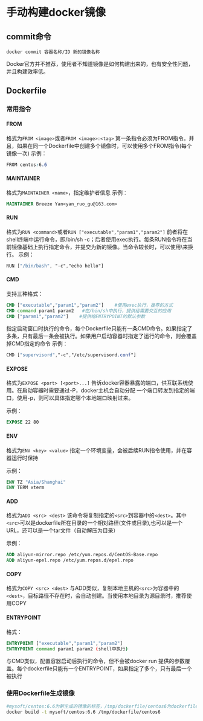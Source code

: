 # 手动构建docker镜像

## commit命令

```shell
docker commit 容器名称/ID 新的镜像名称
```

Docker官方并不推荐，使用者不知道镜像是如何构建出来的，也有安全性问题，并且构建效率低。

## Dockerfile

### 常用指令

#### FROM

格式为`FROM <image>`或者`FROM <image>:<tag>`
第一条指令必须为FROM指令。并且，如果在同一个Dockerfile中创建多个镜像时，可以使用多个FROM指令(每个镜像一次)
示例：

```css
FROM centos:6.6
```

#### MAINTAINER

格式为`MAINTAINER <name>`，指定维护者信息
示例：

```dockerfile
MAINTAINER Breeze Yan<yan_ruo_gu@163.com>
```

#### RUN

格式为`RUN <command>`或者`RUN ["executable","param1","param2"]`
前者将在shell终端中运行命令，即/bin/sh -c；后者使用exec执行。每条RUN指令将在当前镜像基础上执行指定命令，并提交为新的镜像。当命令较长时，可以使用\来换行。
示例：

```css
RUN ["/bin/bash", "-c","echo hello"]
```

#### CMD

支持三种格式：

```dockerfile
CMD ["executable","param1","param2"]    #使用exec执行，推荐的方式
CMD command param1 param2   #在/bin/sh中执行，提供给需要交互的应用
CMD ["param1","param2"]    #提供给ENTRYPOINT的默认参数
```

指定启动窗口时执行的命令，每个Dockerfile只能有一条CMD命令。如果指定了多条，只有最后一条会被执行。如果用户启动容器时指定了运行的命令，则会覆盖掉CMD指定的命令
示例：

```css
CMD ["supervisord","-c","/etc/supervisord.conf"]
```

#### EXPOSE

格式为`EXPOSE <port> [<port>...]`
告诉docker容器暴露的端口，供互联系统使用。在启动容器时需要通过-P，docker主机会自动分配 一个端口转发到指定的端口，使用-p，则可以具体指定哪个本地端口映射过来。

示例：

```dockerfile
EXPOSE 22 80
```

#### ENV

格式为`ENV <key> <value>`
指定一个环境变量，会被后续RUN指令使用，并在容器运行时保持

示例：

```dockerfile
ENV TZ "Asia/Shanghai"
ENV TERM xterm
```

#### ADD

格式为`ADD <src> <dest>`
该命令将复制指定的`<src>`到容器中的`<dest>`。其中`<src>`可以是dockerfile所在目录的一个相对路径(文件或目录),也可以是一个URL，还可以是一个tar文件（自动解压为目录）

示例：

```dockerfile
ADD aliyun-mirror.repo /etc/yum.repos.d/CentOS-Base.repo
ADD aliyun-epel.repo /etc/yum.repos.d/epel.repo
```

#### COPY

格式为`COPY <src> <dest>`
与ADD类似，复制本地主机的`<src>`为容器中的`<dest>`，目标路径不存在时，会自动创建。当使用本地目录为源目录时，推荐使用COPY

#### ENTRYPOINT

格式：

```dockerfile
ENTRYPOINT ["executable","param1","param2"]
ENTRYPOINT command param1 param2 (shell中执行)
```

与CMD类似，配置容器启动后执行的命令，但不会被docker run 提供的参数覆盖。每个dockerfile只能有一个ENTRYPOINT，如果指定了多个，只有最后一个被执行

### 使用Dockerfile生成镜像

```bash
#mysoft/centos:6.6为新生成的镜像的标签，/tmp/dockerfile/centos6为dockerfile所在路径。
docker build -t mysoft/centos:6.6 /tmp/dockerfile/centos6   
```
